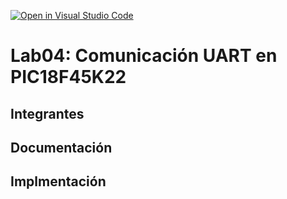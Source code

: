 [![Open in Visual Studio Code](https://classroom.github.com/assets/open-in-vscode-2e0aaae1b6195c2367325f4f02e2d04e9abb55f0b24a779b69b11b9e10269abc.svg)](https://classroom.github.com/online_ide?assignment_repo_id=19574381&assignment_repo_type=AssignmentRepo)
# Lab04: Comunicación UART en PIC18F45K22

## Integrantes


## Documentación


## Implmentación


